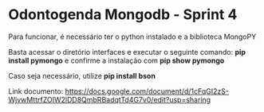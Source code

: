﻿# Odontogenda Mongodb - Sprint 4


Para funcionar, é necessário ter o python instalado e a biblioteca MongoPY

Basta acessar o diretório interfaces e executar o seguinte comando: **pip install pymongo** e confirme a instalação com **pip show pymongo**

Caso seja necessário, utilize **pip install bson**

 Link documento: https://docs.google.com/document/d/1cFqGI2zS-WjvwMttrfZOIW2lDD8QmbRBadqtTd4G7v0/edit?usp=sharing
